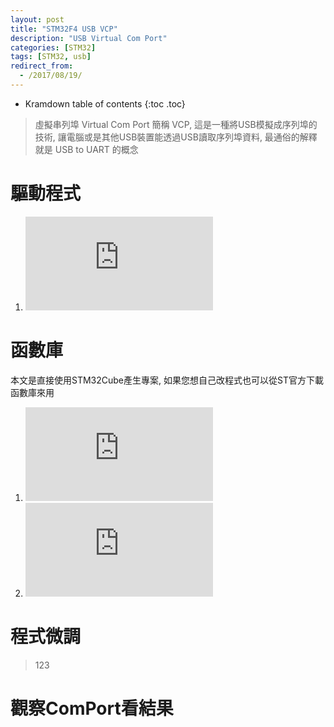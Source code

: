 ```yaml
---
layout: post
title: "STM32F4 USB VCP"
description: "USB Virtual Com Port"
categories: [STM32]
tags: [STM32, usb]
redirect_from:
  - /2017/08/19/
---
```


* Kramdown table of contents
{:toc .toc}

> 虛擬串列埠 Virtual Com Port 簡稱 VCP,
> 這是一種將USB模擬成序列埠的技術,
> 讓電腦或是其他USB裝置能透過USB讀取序列埠資料,
> 最通俗的解釋就是 USB to UART 的概念

# 驅動程式
1. ![ST Virtual Com Port Driver](http://www.st.com/en/development-tools/stsw-stm32102.html)

# 函數庫
本文是直接使用STM32Cube產生專案, 如果您想自己改程式也可以從ST官方下載函數庫來用
1. ![STM32CubeF4](http://www.st.com/en/embedded-software/stm32cubef4.html)
2. ![ST USB Library](http://www.st.com/en/development-tools/stsw-stm32102.html)

# 程式微調
> 123

# 觀察ComPort看結果
